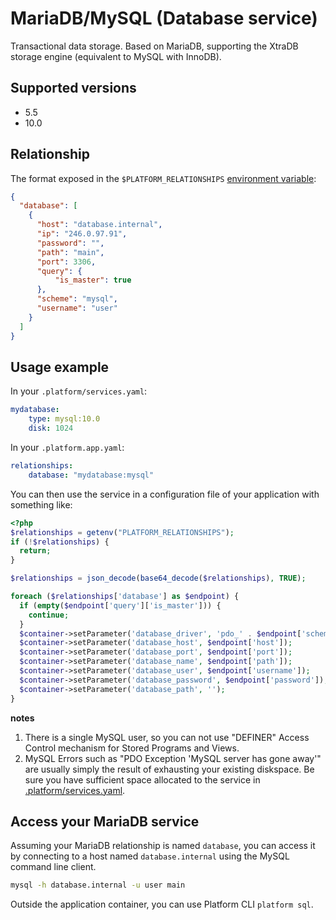 # MariaDB/MySQL (Database service)

Transactional data storage. Based on MariaDB, supporting the XtraDB storage
engine (equivalent to MySQL with InnoDB).

## Supported versions

* 5.5
* 10.0

## Relationship

The format exposed in the ``$PLATFORM_RELATIONSHIPS`` [environment variable](/development/environment-variables.md):

```json
{
  "database": [
    {
      "host": "database.internal",
      "ip": "246.0.97.91",
      "password": "",
      "path": "main",
      "port": 3306,
      "query": {
          "is_master": true
      },
      "scheme": "mysql",
      "username": "user"
    }
  ]
}
```

## Usage example

In your `.platform/services.yaml`:

```yaml
mydatabase:
    type: mysql:10.0
    disk: 1024
```

In your `.platform.app.yaml`:

```yaml
relationships:
    database: "mydatabase:mysql"
```

You can then use the service in a configuration file of your application with something like:

```php
<?php
$relationships = getenv("PLATFORM_RELATIONSHIPS");
if (!$relationships) {
  return;
}

$relationships = json_decode(base64_decode($relationships), TRUE);

foreach ($relationships['database'] as $endpoint) {
  if (empty($endpoint['query']['is_master'])) {
    continue;
  }
  $container->setParameter('database_driver', 'pdo_' . $endpoint['scheme']);
  $container->setParameter('database_host', $endpoint['host']);
  $container->setParameter('database_port', $endpoint['port']);
  $container->setParameter('database_name', $endpoint['path']);
  $container->setParameter('database_user', $endpoint['username']);
  $container->setParameter('database_password', $endpoint['password']);
  $container->setParameter('database_path', '');
}
```

**notes**
1. There is a single MySQL user, so you can not use "DEFINER" Access Control mechanism for Stored Programs and Views.
2. MySQL Errors such as "PDO Exception 'MySQL server has gone away'" are usually simply the result of exhausting your existing diskspace. Be sure you have sufficient space allocated to the service in [.platform/services.yaml](/configuration/services.md).


## Access your MariaDB service

Assuming your MariaDB relationship is named `database`, you can access it by connecting
to a host named `database.internal` using the MySQL command line client.

```bash
mysql -h database.internal -u user main
```

Outside the application container, you can use Platform CLI `platform sql`.
